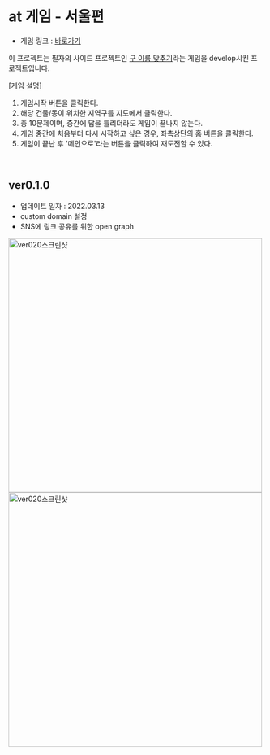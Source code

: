 # at 게임 - 서울편

* 게임 링크 : <a href="https://playatgame.com/">바로가기<a>

이 프로젝트는 필자의 사이드 프로젝트인 <a href="https://github.com/jyy1554/gu-quiz.git">구 이름 맞추기<a>라는 게임을 develop시킨 프로젝트입니다.

[게임 설명]
1. 게임시작 버튼을 클릭한다.
2. 해당 건물/동이 위치한 지역구를 지도에서 클릭한다.
3. 총 10문제이며, 중간에 답을 틀리더라도 게임이 끝나지 않는다.
4. 게임 중간에 처음부터 다시 시작하고 싶은 경우, 좌측상단의 홈 버튼을 클릭한다.
5. 게임이 끝난 후 '메인으로'라는 버튼을 클릭하여 재도전할 수 있다.
<br/>
  
  
## ver0.1.0
- 업데이트 일자 : 2022.03.13
- custom domain 설정
- SNS에 링크 공유를 위한 open graph 
<img width="500" alt="ver020스크린샷" src="https://user-images.githubusercontent.com/74459565/158045547-7e3fbd45-0988-4a09-a883-3632c727155b.png">
<img width="500" alt="ver020스크린샷" src="https://user-images.githubusercontent.com/74459565/158045557-56dbcbd2-897b-45f0-9f39-e5c7b5d1c426.png">  
